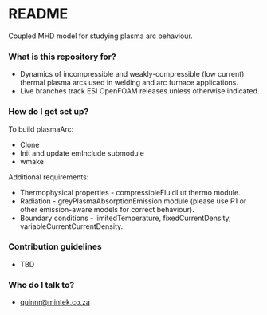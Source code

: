 # README #

Coupled MHD model for studying plasma arc behaviour. 

### What is this repository for? ###

* Dynamics of incompressible and weakly-compressible (low current) thermal plasma arcs used in welding and arc furnace applications.
* Live branches track ESI OpenFOAM releases unless otherwise indicated.

### How do I get set up? ###

To build plasmaArc:

* Clone
* Init and update emInclude submodule
* wmake

Additional requirements:

* Thermophysical properties - compressibleFluidLut thermo module.
* Radiation - greyPlasmaAbsorptionEmission module (please use P1 or other emission-aware models for correct behaviour).
* Boundary conditions - limitedTemperature, fixedCurrentDensity, variableCurrentCurrentDensity.

### Contribution guidelines ###

* TBD

### Who do I talk to? ###

* quinnr@mintek.co.za
